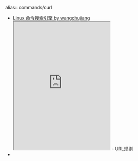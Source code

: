 alias:: commands/curl
- [Linux 命令搜索引擎 by wangchujiang](https://wangchujiang.com/linux-command/c/cat.html)
  <iframe src="https://wangchujiang.com/linux-command/c/curl.html" style="height: 400px"></iframe>
  - URL规则
-